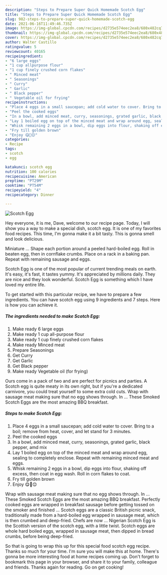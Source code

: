 ```yaml
---
description: "Steps to Prepare Super Quick Homemade Scotch Egg"
title: "Steps to Prepare Super Quick Homemade Scotch Egg"
slug: 982-steps-to-prepare-super-quick-homemade-scotch-egg
date: 2021-06-16T11:49:46.735Z
image: https://img-global.cpcdn.com/recipes/d2735e574eec2ea8/680x482cq70/scotch-egg-recipe-main-photo.jpg
thumbnail: https://img-global.cpcdn.com/recipes/d2735e574eec2ea8/680x482cq70/scotch-egg-recipe-main-photo.jpg
cover: https://img-global.cpcdn.com/recipes/d2735e574eec2ea8/680x482cq70/scotch-egg-recipe-main-photo.jpg
author: Walter Castillo
ratingvalue: 5
reviewcount: 40165
recipeingredient:
- "6 large eggs"
- "1 cup allpurpose flour"
- "1 cup finely crushed corn flakes"
- " Minced meat"
- " Seasonings"
- " Curry"
- " Garlic"
- " Black pepper"
- " Vegetable oil for frying"
recipeinstructions:
- "Place 4 eggs in a small saucepan; add cold water to cover. Bring to a boil; remove from heat, cover, and let stand for 3 minutes."
- "Peel the cooked eggs"
- "In a bowl, add minced meat, curry, seasonings, grated garlic, black pepper, amd mix"
- "Lay 1 boiled egg on top of the minced meat and wrap around egg, sealing to completely enclose. Repeat with remaining minced meat and eggs."
- "Whisk remaining 2 eggs in a bowl, dip eggs into flour, shaking off excess, then coat in egg wash. Roll in corn flakes to coat."
- "Fry till golden brown"
- "Enjoy 😋🥰😌"
categories:
- Recipe
tags:
- scotch
- egg

katakunci: scotch egg 
nutrition: 100 calories
recipecuisine: American
preptime: "PT29M"
cooktime: "PT54M"
recipeyield: "4"
recipecategory: Dinner

---
```



![Scotch Egg](https://img-global.cpcdn.com/recipes/d2735e574eec2ea8/680x482cq70/scotch-egg-recipe-main-photo.jpg)

Hey everyone, it is me, Dave, welcome to our recipe page. Today, I will show you a way to make a special dish, scotch egg. It is one of my favorites food recipes. This time, I'm gonna make it a bit tasty. This is gonna smell and look delicious.

Miniature … Shape each portion around a peeled hard-boiled egg. Roll in beaten egg, then in cornflake crumbs. Place on a rack in a baking pan. Repeat with remaining sausage and eggs.

Scotch Egg is one of the most popular of current trending meals on earth. It's easy, it's fast, it tastes yummy. It's appreciated by millions daily. They are nice and they look wonderful. Scotch Egg is something which I have loved my entire life.


To get started with this particular recipe, we have to prepare a few ingredients. You can have scotch egg using 9 ingredients and 7 steps. Here is how you can achieve it.

<!--inarticleads1-->

##### The ingredients needed to make Scotch Egg:

1. Make ready 6 large eggs
1. Make ready 1 cup all-purpose flour
1. Make ready 1 cup finely crushed corn flakes
1. Make ready  Minced meat
1. Prepare  Seasonings
1. Get  Curry
1. Get  Garlic
1. Get  Black pepper
1. Make ready  Vegetable oil (for frying)


Ours come in a pack of two and are perfect for picnics and parties. A Scotch egg is quite meaty in its own right, but if you&#39;re a dedicated carnivore, you could treat yourself to some extra cold cuts. Wrap with sausage meat making sure that no egg shows through. In … These Smoked Scotch Eggs are the most amazing BBQ breakfast. 

<!--inarticleads2-->

##### Steps to make Scotch Egg:

1. Place 4 eggs in a small saucepan; add cold water to cover. Bring to a boil; remove from heat, cover, and let stand for 3 minutes.
1. Peel the cooked eggs
1. In a bowl, add minced meat, curry, seasonings, grated garlic, black pepper, amd mix
1. Lay 1 boiled egg on top of the minced meat and wrap around egg, sealing to completely enclose. Repeat with remaining minced meat and eggs.
1. Whisk remaining 2 eggs in a bowl, dip eggs into flour, shaking off excess, then coat in egg wash. Roll in corn flakes to coat.
1. Fry till golden brown
1. Enjoy 😋🥰😌


Wrap with sausage meat making sure that no egg shows through. In … These Smoked Scotch Eggs are the most amazing BBQ breakfast. Perfectly cooked eggs are wrapped in breakfast sausage before getting tossed on the smoker and finished … Scotch eggs are a classic British picnic snack, traditionally made from a hard-boiled egg wrapped in sausage meat, which is then crumbed and deep-fried. Chefs are now … Nigerian Scotch Egg is the Scottish version of the scotch egg, with a little twist. Scotch eggs are whole hard boiled eggs, wrapped in sausage meat, then dipped in bread crumbs, before being deep-fried. 

So that is going to wrap this up for this special food scotch egg recipe. Thanks so much for your time. I'm sure you will make this at home. There's gonna be more interesting food at home recipes coming up. Don't forget to bookmark this page in your browser, and share it to your family, colleague and friends. Thanks again for reading. Go on get cooking!
